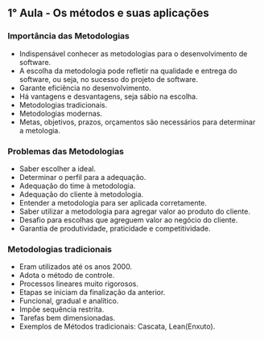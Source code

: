 ## 1° Aula - Os métodos e suas aplicações

### Importância das Metodologias

- Indispensável conhecer as metodologias para o desenvolvimento de software.
- A escolha da metodologia pode refletir na qualidade e entrega do software, ou seja, no sucesso do projeto de software.
- Garante eficiência no desenvolvimento.
- Há vantagens e desvantagens, seja sábio na escolha.
- Metodologias tradicionais.
- Metodologias modernas.
- Metas, objetivos, prazos, orçamentos são necessários para determinar a metologia.

### Problemas das Metodologias

- Saber escolher a ideal.
- Determinar o perfil para a adequação.
- Adequação do time à metodologia.
- Adequação do cliente à metodologia.
- Entender a metodologia para ser aplicada corretamente.
- Saber utilizar a metodologia para agregar valor ao produto do cliente.
- Desafio para escolhas que agreguem valor ao negócio do cliente.
- Garantia de produtividade, praticidade e competitividade.

### Metodologias tradicionais

- Eram utilizados até os anos 2000.
- Adota o método de controle.
- Processos lineares muito rigorosos.
- Etapas se iniciam da finalização da anterior.
- Funcional, gradual e analítico.
- Impõe sequência restrita.
- Tarefas bem dimensionadas.
- Exemplos de Métodos tradicionais: Cascata, Lean(Enxuto).

